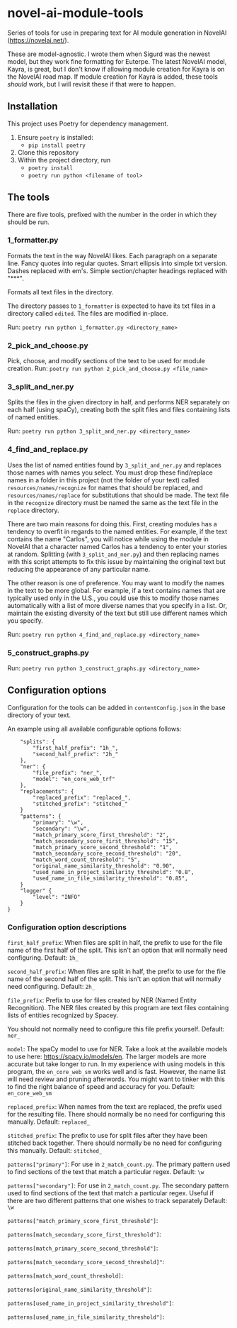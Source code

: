 # novel-ai-module-tools
Series of tools for use in preparing text for AI module generation in NovelAI (https://novelai.net/). 

These are model-agnostic. I wrote them when Sigurd was the newest model, but they work fine formatting for Euterpe. The latest NovelAI model, Kayra, is great, but I don't know if allowing module creation for Kayra is on the NovelAI road map. If module creation for Kayra is added, these tools _should_ work, but I will revisit these if that were to happen.

## Installation
This project uses Poetry for dependency management.
1. Ensure `poetry` is installed:
    - `pip install poetry`
2. Clone this repository
2. Within the project directory, run
   - `poetry install`
   - `poetry run python <filename of tool>`


## The tools
There are five tools, prefixed with the number in the order in which they should be run.

### 1_formatter.py
Formats the text in the way NovelAI likes. Each paragraph on a separate line. Fancy quotes into regular quotes. Smart ellipsis into simple txt version. Dashes replaced with em's. Simple section/chapter headings replaced with "***".

Formats all text files in the directory.

The directory passes to `1_formatter` is expected to have its txt files in a directory called `edited`. The files are modified in-place.

Run: `poetry run python 1_formatter.py <directory_name>`

### 2_pick_and_choose.py
Pick, choose, and modify sections of the text to be used for module creation.
Run: `poetry run python 2_pick_and_choose.py <file_name>`

### 3_split_and_ner.py
Splits the files in the given directory in half, and performs NER separately on each half (using spaCy), creating both the split files and files containing lists of named entities.

Run: `poetry run python 3_split_and_ner.py <directory_name>`

### 4_find_and_replace.py
Uses the list of named entities found by `3_split_and_ner.py` and replaces those 
names with names you select. You must drop these find/replace names in a folder in this project (not the folder of your text) called `resources/names/recognize` for names that should be replaced, and `resources/names/replace` for substitutions that should be made. The text file in the `recognize` directory must be named the same as the text file in the `replace` directory.

There are two main reasons for doing this. First, creating modules has a tendency to overfit in regards to the named entities. For example, if the text
contains the name "Carlos", you will notice while using the module in NovelAI that a character named Carlos has a tendency to enter your stories at random. 
Splitting (with `3_split_and_ner.py`) and then replacing names with this script 
attempts to fix this issue by maintaining the original text but reducing the 
appearance of any particular name.

The other reason is one of preference. You may want to modify the names in the text to be more global. For example, if a text contains names that are typically used only in the U.S., you could use this to modify those names automatically 
with a list of more diverse names that you specify in a list. Or, maintain the existing diversity of the text but still use different names which you specify.

Run: `poetry run python 4_find_and_replace.py <directory_name>`

### 5_construct_graphs.py
Run: `poetry run python 3_construct_graphs.py <directory_name>`


## Configuration options
Configuration for the tools can be added in `contentConfig.json` in the base directory of your text.

An example using all available configurable options follows:
```{
    "splits": {
        "first_half_prefix": "1h_",
        "second_half_prefix": "2h_"
    },
    "ner": {
        "file_prefix": "ner_",
        "model": "en_core_web_trf"
    },
    "replacements": {
        "replaced_prefix": "replaced_",
        "stitched_prefix": "stitched_"
    }
    "patterns": {
        "primary": "\w",
        "secondary": "\w",
        "match_primary_score_first_threshold": "2",
        "match_secondary_score_first_threshold": "15",
        "match_primary_score_second_threshold": "1",
        "match_secondary_score_second_threshold": "20",
        "match_word_count_threshold": "5",
        "original_name_similarity_threshold": "0.90",
        "used_name_in_project_similarity_threshold": "0.8",
        "used_name_in_file_similarity_threshold": "0.85",
    }
    "logger" {
        "level": "INFO"
    }
}
```

### Configuration option descriptions
`first_half_prefix`: When files are split in half, the prefix to use for the file name of the first half of the split. This isn't an option that will normally need configuring.
Default: `1h_`

`second_half_prefix`: When files are split in half, the prefix to use for the file name of the second half of the split. This isn't an option that will normally need configuring.
Default: `2h_`

`file_prefix`: Prefix to use for files created by NER (Named Entity Recognition). The NER files created by this program are text files containing lists of entities recognized by Spacey.

You should not normally need to configure this file prefix yourself. Default: `ner_`

`model`: The spaCy model to use for NER. Take a look at the available models to use here: https://spacy.io/models/en. The larger models are more accurate but take longer to run. In my experience with using models in this program, the `en_core_web_sm` works well and is fast. However, the name list will need review and pruning afterwords. You might want to tinker with this to find the right balance of speed and accuracy for you.
Default: `en_core_web_sm`

`replaced_prefix`: When names from the text are replaced, the prefix used for the resulting file. There should normally be no need for configuring this manually.
Default: `replaced_`

`stitched_prefix`: The prefix to use for split files after they have been stitched back together. There should normally be no need for configuring this manually.
Default: `stitched_`

`patterns["primary"]`: For use in `2_match_count.py`. The primary pattern used to find sections of the text that match a particular regex.
Default: `\w`

`patterns["secondary"]`: For use in `2_match_count.py`. The secondary pattern used to find sections of the text that match a particular regex. Useful if there are two different patterns that one wishes to track separately
Default: `\w`

`patterns["match_primary_score_first_threshold"]`:

`patterns[match_secondary_score_first_threshold"]`:

`patterns[match_primary_score_second_threshold"]`:

`patterns[match_secondary_score_second_threshold]"`:

`patterns[match_word_count_threshold]`:

`patterns[original_name_similarity_threshold"]`:

`patterns[used_name_in_project_similarity_threshold"]`:

`patterns[used_name_in_file_similarity_threshold"]`:
